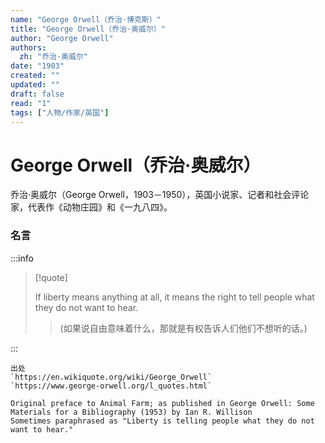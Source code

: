 ```yaml
---
name: "George Orwell（乔治·博克斯）"
title: "George Orwell（乔治·奥威尔）"
author: "George Orwell"
authors:
  zh: "乔治·奥威尔"
date: "1903"
created: ""
updated: ""
draft: false
read: "1"
tags: ["人物/作家/英国"]
---
```


# George Orwell（乔治·奥威尔）

乔治·奥威尔（George Orwell，1903－1950），英国小说家、记者和社会评论家，代表作《动物庄园》和《一九八四》。

### 名言

:::info

> [!quote]
>
> If liberty means anything at all, it means the right to tell people what they do not want to hear.
>
> > (如果说自由意味着什么，那就是有权告诉人们他们不想听的话。)

:::

```
出处
`https://en.wikiquote.org/wiki/George_Orwell`
`https://www.george-orwell.org/l_quotes.html`

Original preface to Animal Farm; as published in George Orwell: Some Materials for a Bibliography (1953) by Ian R. Willison
Sometimes paraphrased as "Liberty is telling people what they do not want to hear."
```

